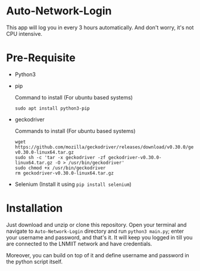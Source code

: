 # Auto-Network-Login
This app will log you in every 3 hours automatically. And don't worry, it's not CPU intensive.

# Pre-Requisite
- Python3
- pip 
  
  Command to install (For ubuntu based systems) 
  
  `sudo apt install python3-pip`
  
- geckodriver 
  
  Commands to install (For ubuntu based systems)
  ```
  wget https://github.com/mozilla/geckodriver/releases/download/v0.30.0/geckodriver-v0.30.0-linux64.tar.gz
  sudo sh -c 'tar -x geckodriver -zf geckodriver-v0.30.0-linux64.tar.gz -O > /usr/bin/geckodriver'
  sudo chmod +x /usr/bin/geckodriver
  rm geckodriver-v0.30.0-linux64.tar.gz
  ```
 - Selenium (Install it using `pip install selenium`)

# Installation
Just download and unzip or clone this repository. Open your terminal and navigate to `Auto-Network-Login` directory and run `python3 main.py`; enter your username and password, and that's it. It will keep you logged in till you are connected to the LNMIIT network and have credentials.

Moreover, you can build on top of it and define username and password in the python script itself.
